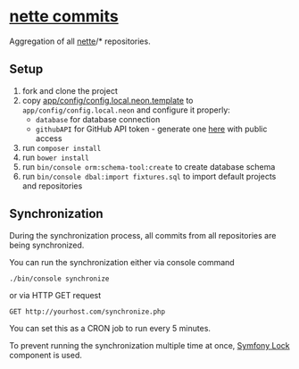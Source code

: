 
# [nette commits](https://commits.nette.org)

Aggregation of all [nette](https://github.com/nette)/* repositories.

## Setup

1. fork and clone the project
2. copy [app/config/config.local.neon.template](app/config/config.local.neon.template) to `app/config/config.local.neon` and configure it properly:
    - `database` for database connection
    - `githubAPI` for GitHub API token - generate one [here](https://github.com/settings/tokens/new) with public access
3. run `composer install`
4. run `bower install`
5. run `bin/console orm:schema-tool:create` to create database schema
6. run `bin/console dbal:import fixtures.sql` to import default projects and repositories

## Synchronization

During the synchronization process, all commits from all repositories are being synchronized.

You can run the synchronization either via console command

```bash
./bin/console synchronize
```

or via HTTP GET request

```
GET http://yourhost.com/synchronize.php
```

You can set this as a CRON job to run every 5 minutes.

To prevent running the synchronization multiple time at once, [Symfony Lock](https://symfony.com/doc/current/components/lock.html) component is used.
